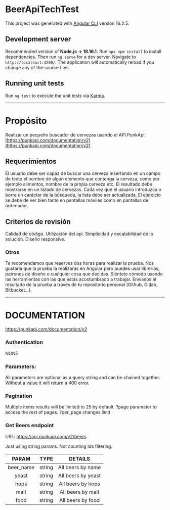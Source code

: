 # BeerApiTechTest

This project was generated with [Angular CLI](https://github.com/angular/angular-cli) version 16.2.5.

## Development server

Recommended version of **Node.js -> 18.16.1.**
Run `npx npm install` to install dependencies. 
Then run `ng serve` for a dev server. Navigate to `http://localhost:4200/`. The application will automatically reload if you change any of the source files.

## Running unit tests

Run `ng test` to execute the unit tests via [Karma](https://karma-runner.github.io).

---------------------------------------------------------------

# Propósito
Realizar un pequeño buscador de cervezas usando el API PunkApi:
[https://punkapi.com/documentation/v2](https://punkapi.com/documentation/v2)

## Requerimientos
El usuario debe ser capaz de buscar una cerveza insertando en un campo de texto el nombre de algún elemento que contenga la cerveza, como por ejemplo alimentos, nombre de la propia cerveza etc. 
El resultado debe mostrarse en un listado de cervezas.
Cada vez que el usuario introduzca o borre un carácter de la búsqueda, la lista debe ser actualizada.
El ejercicio se debe de ver bien tanto en pantallas móviles como en pantallas de ordenador. 

## Criterios de revisión
Calidad de código.
Utilización del api.
Simplicidad y escalabilidad de la solución.
Diseño responsive.

### Otros
Te recomendamos que reserves dos horas para realizar la prueba.
Nos gustaría que la prueba la realizarás en Angular pero puedes usar librerías, patrones de diseño o cualquier cosa que decidas. Siéntete cómodo usando las herramientas con las que estás acostumbrado a trabajar.
Envíanos el resultado de la prueba a través de tu repositorio personal (Github, Gitlab, Bitbucket...).

---------------------------------------------------------------

# DOCUMENTATION
https://punkapi.com/documentation/v2

### Authentication
NONE

### Parameters: 
All parameters are optional as a query string and can be chained together. 
Without a value it will return a 400 error.

### Pagination
Multiple items results will be limited to 25 by default.
?page paramater to access the rest of pages.
?per_page changes limit

### Get Beers endpoint
URL: https://api.punkapi.com/v2/beers

Just using string params. Not counting Ids filtering.

|PARAM|TYPE|DETAILS|
|:---:|:--:|:-----:|
|beer_name|string|All beers by name|
|yeast|string|All beers by yeast|
|hops|string|All beers by hops|
|malt|string|All beers by malt|
|food|string|All beers by food|
